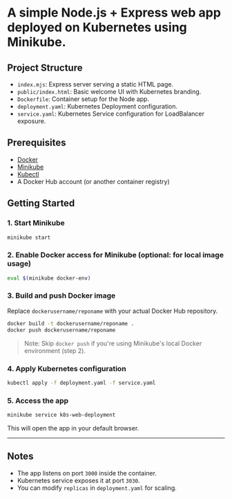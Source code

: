 # A simple Node.js + Express web app deployed on Kubernetes using Minikube.

## Project Structure

* `index.mjs`: Express server serving a static HTML page.
* `public/index.html`: Basic welcome UI with Kubernetes branding.
* `Dockerfile`: Container setup for the Node app.
* `deployment.yaml`: Kubernetes Deployment configuration.
* `service.yaml`: Kubernetes Service configuration for LoadBalancer exposure.

## Prerequisites

* [Docker](https://www.docker.com/)
* [Minikube](https://minikube.sigs.k8s.io/)
* [Kubectl](https://kubernetes.io/docs/tasks/tools/)
* A Docker Hub account (or another container registry)

## Getting Started

### 1. Start Minikube

```bash
minikube start
```

### 2. Enable Docker access for Minikube (optional: for local image usage)

```bash
eval $(minikube docker-env)
```

### 3. Build and push Docker image

Replace `dockerusername/reponame` with your actual Docker Hub repository.

```bash
docker build -t dockerusername/reponame .
docker push dockerusername/reponame
```

> Note: Skip `docker push` if you're using Minikube's local Docker environment (step 2).

### 4. Apply Kubernetes configuration

```bash
kubectl apply -f deployment.yaml -f service.yaml
```

### 5. Access the app

```bash
minikube service k8s-web-deployment
```

This will open the app in your default browser.

---

## Notes

* The app listens on port `3000` inside the container.
* Kubernetes service exposes it at port `3030`.
* You can modify `replicas` in `deployment.yaml` for scaling.


